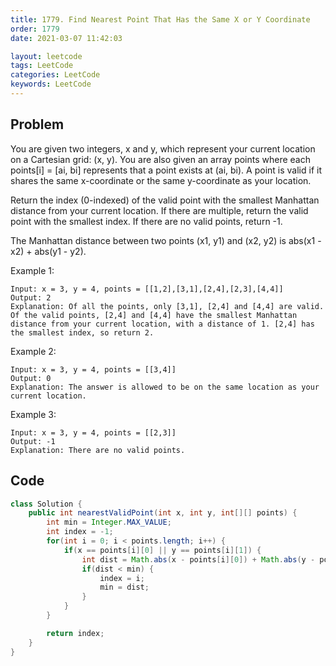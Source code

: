 ```yaml
---
title: 1779. Find Nearest Point That Has the Same X or Y Coordinate
order: 1779
date: 2021-03-07 11:42:03

layout: leetcode
tags: LeetCode
categories: LeetCode
keywords: LeetCode
---
```


## Problem

You are given two integers, x and y, which represent your current location on a Cartesian grid: (x, y). You are also given an array points where each points[i] = [ai, bi] represents that a point exists at (ai, bi). A point is valid if it shares the same x-coordinate or the same y-coordinate as your location.

Return the index (0-indexed) of the valid point with the smallest Manhattan distance from your current location. If there are multiple, return the valid point with the smallest index. If there are no valid points, return -1.

The Manhattan distance between two points (x1, y1) and (x2, y2) is abs(x1 - x2) + abs(y1 - y2).

Example 1:

```
Input: x = 3, y = 4, points = [[1,2],[3,1],[2,4],[2,3],[4,4]]
Output: 2
Explanation: Of all the points, only [3,1], [2,4] and [4,4] are valid. Of the valid points, [2,4] and [4,4] have the smallest Manhattan distance from your current location, with a distance of 1. [2,4] has the smallest index, so return 2.
```

Example 2:

```
Input: x = 3, y = 4, points = [[3,4]]
Output: 0
Explanation: The answer is allowed to be on the same location as your current location.
```

Example 3:

```
Input: x = 3, y = 4, points = [[2,3]]
Output: -1
Explanation: There are no valid points.
```

## Code

```java
class Solution {
    public int nearestValidPoint(int x, int y, int[][] points) {
        int min = Integer.MAX_VALUE;
        int index = -1;
        for(int i = 0; i < points.length; i++) {
            if(x == points[i][0] || y == points[i][1]) {
                int dist = Math.abs(x - points[i][0]) + Math.abs(y - points[i][1]);
                if(dist < min) {
                    index = i;
                    min = dist;
                }
            }
        }

        return index;
    }
}
```
